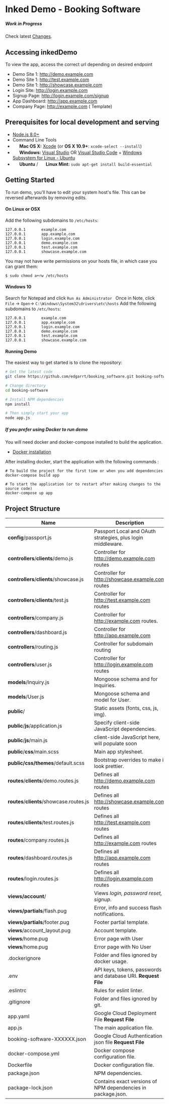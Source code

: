 # Inked Demo - Booking Software
##### Work in Progress


Check latest [Changes](https://github.com/edgarrt/booking_software/blob/master/CHANGELOG.md).

Accessing inkedDemo
---------------
To view the app, access the correct url depending on desired endpoint
- Demo Site 1: http://demo.example.com  
- Demo Site 1: http://test.example.com  
- Demo Site 1: http://showcase.example.com  
- Login Site: http://login.example.com
- Signup Page: http://login.example.com/signup  
- App Dashboard: http://app.example.com  
- Company Page: http://example.com ( Template)





Prerequisites for local development and serving
-------------

- [Node.js 8.0+](http://nodejs.org)
- Command Line Tools
 - <img src="http://deluge-torrent.org/images/apple-logo.gif" height="17">&nbsp;**Mac OS X:** [Xcode](https://itunes.apple.com/us/app/xcode/id497799835?mt=12) (or **OS X 10.9+**: `xcode-select --install`)
 - <img src="http://dc942d419843af05523b-ff74ae13537a01be6cfec5927837dcfe.r14.cf1.rackcdn.com/wp-content/uploads/windows-8-50x50.jpg" height="17">&nbsp;**Windows:** [Visual Studio](https://www.visualstudio.com/products/visual-studio-community-vs) OR [Visual Studio Code](https://code.visualstudio.com) + [Windows Subsystem for Linux - Ubuntu](https://docs.microsoft.com/en-us/windows/wsl/install-win10)
 - <img src="https://lh5.googleusercontent.com/-2YS1ceHWyys/AAAAAAAAAAI/AAAAAAAAAAc/0LCb_tsTvmU/s46-c-k/photo.jpg" height="17">&nbsp;**Ubuntu** / <img src="https://upload.wikimedia.org/wikipedia/commons/3/3f/Logo_Linux_Mint.png" height="17">&nbsp;**Linux Mint:** `sudo apt-get install build-essential`



Getting Started
---------------

To run demo, you'll have to edit your system host's file.
This can be reversed afterwards by removing edits.

#### On Linux or OSX
Add the following subdomains to `/etc/hosts`:
```
127.0.0.1       example.com
127.0.0.1       app.example.com
127.0.0.1       login.example.com
127.0.0.1       demo.example.com
127.0.0.1       test.example.com
127.0.0.1       showcase.example.com
```

You may not have write permissions on your hosts file, in which case you can
grant them:
```
$ sudo chmod a+rw /etc/hosts
```

#### Windows 10

Search for Notepad and click `Run As Administrator `
Once in Note, click `File` -> `Open`-> `C:\Windows\System32\drivers\etc\hosts`
Add the following subdomains to `/etc/hosts`:
```
127.0.0.1       example.com
127.0.0.1       app.example.com
127.0.0.1       login.example.com
127.0.0.1       demo.example.com
127.0.0.1       test.example.com
127.0.0.1       showcase.example.com
```

#### Running Demo
The easiest way to get started is to clone the repository:

```bash
# Get the latest code
git clone https://github.com/edgarrt/booking_software.git booking-software

# Change directory
cd booking-software

# Install NPM dependencies
npm install

# Then simply start your app
node app.js
```

##### If you prefer using Docker to run demo
You will need docker and docker-compose installed to build the application.

- [Docker installation](https://docs.docker.com/engine/installation/)

After installing docker, start the application with the following commands :

```
# To build the project for the first time or when you add dependencies
docker-compose build app

# To start the application (or to restart after making changes to the source code)
docker-compose up app

```

Project Structure
-----------------

| Name                               | Description                                                  |
| ---------------------------------- | ------------------------------------------------------------ |
| **config**/passport.js             | Passport Local and OAuth strategies, plus login middleware.  |
| **controllers**/**clients**/demo.js| Controller for http://demo.example.com routes                       |
| **controllers**/**clients**/showcase.js| Controller for http://showcase.example.com routes                       |
| **controllers**/**clients**/test.js| Controller for http://test.example.com routes                       |
| **controllers**/company.js             | Controller for http://example.com routes.               |
| **controllers**/dashboard.js         | Controller for http://app.example.com                                  |
| **controllers**/routing.js            | Controller for subdomain routing                            |
| **controllers**/user.js            | Controller for http://login.example.com routes                      |
| **models**/Inquiry.js                 | Mongoose schema and for Inquiries.                          |
| **models**/User.js                 | Mongoose schema and model for User.                          |
| **public**/                        | Static assets (fonts, css, js, img).                         |
| **public**/**js**/application.js   | Specify client-side JavaScript dependencies.                 |
| **public**/**js**/main.js          | client-side JavaScript here, will populate soon                      |
| **public**/**css**/main.scss       | Main app stylesheet.                                 |
| **public/css/themes**/default.scss | Bootstrap overrides to make it look prettier.           |
| **routes**/**clients**/demo.routes.js| Defines all http://demo.example.com routes                       |
| **routes**/**clients**/showcase.routes.js| Defines all http://showcase.example.com routes                       |
| **routes**/**clients**/test.routes.js| Defines all http://test.example.com routes                       |
| **routes**/company.routes.js| Defines all http://example.com routes                       |
| **routes**/dashboard.routes.js| Defines all http://app.example.com routes                       |
| **routes**/login.routes.js| Defines all http://login.example.com routes                       |
| **views/account**/                 | Views *login, password reset, signup*.      |
| **views/partials**/flash.pug       | Error, info and success flash notifications.                 |
| **views/partials**/footer.pug      | Footer partial template.                                     |
| **views**/account_layout.pug       | Account template.                                               |
| **views**/home.pug                 | Error page with User                                           |
| **views**/home.pug                 | Error page with No User                                          |
| .dockerignore                      | Folder and files ignored by docker usage.                    |
| .env                               | API keys, tokens, passwords and database URI. **Request File**           |
| .eslintrc                          | Rules for eslint linter.                                     |
| .gitignore                         | Folder and files ignored by git.                             |
| app.yaml                             | Google Cloud Deployment File **Request File**                                   |
| app.js                             | The main application file.                                   |
| booking-software-XXXXXX.json                             | Google Cloud Authentication json file **Request File**                                    |
| docker-compose.yml                 | Docker compose configuration file.                           |
| Dockerfile                         | Docker configuration file.                                   |
| package.json                       | NPM dependencies.                                            |
| package-lock.json                  | Contains exact versions of NPM dependencies in package.json. |
